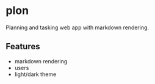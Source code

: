 # plon
Planning and tasking web app with markdown rendering.

## Features
 - markdown rendering
 - users
 - light/dark theme
